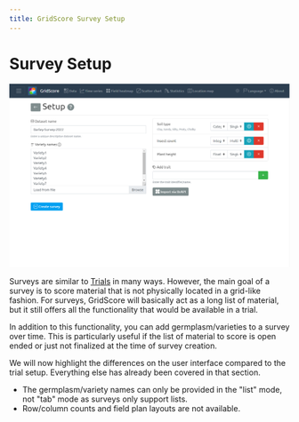 ```yaml
---
title: GridScore Survey Setup
---
```


# Survey Setup

<img src="img/screenshot-setup-survey.png" style="max-width: 100%;" alt="Survey setup screen">

Surveys are similar to <a href="setup-trial.html">Trials</a> in many ways. However, the main goal of a survey is to score material that is not physically located in a grid-like fashion. For surveys, GridScore will basically act as a long list of material, but it still offers all the functionality that would be available in a trial.

In addition to this functionality, you can add germplasm/varieties to a survey over time. This is particularly useful if the list of material to score is open ended or just not finalized at the time of survey creation.

We will now highlight the differences on the user interface compared to the trial setup. Everything else has already been covered in that section.

- The germplasm/variety names can only be provided in the "list" mode, not "tab" mode as surveys only support lists.
- Row/column counts and field plan layouts are not available.